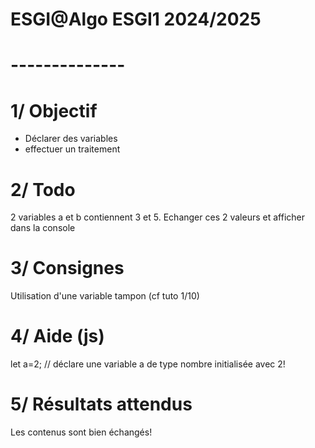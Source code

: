 # ESGI@Algo ESGI1 2024/2025
# --------------
# 1/ Objectif
- Déclarer des variables
- effectuer un traitement 

# 2/ Todo
2 variables a et b contiennent 3 et 5. Echanger ces 2 valeurs et afficher dans la console

# 3/ Consignes
Utilisation d'une variable tampon
(cf tuto 1/10)

# 4/ Aide (js)
let a=2; // déclare une variable a de type nombre initialisée avec 2!

# 5/ Résultats attendus
Les contenus sont bien échangés!
